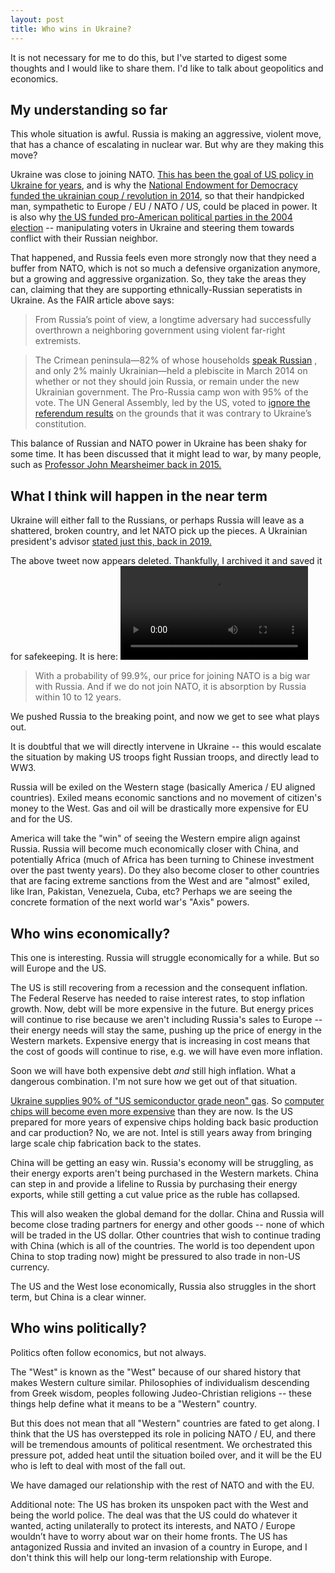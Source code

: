 ```yaml
---
layout: post
title: Who wins in Ukraine?
---
```


It is not necessary for me to do this, but I've started to digest some thoughts and I would like to share them. I'd like to talk about geopolitics and economics.

## My understanding so far
This whole situation is awful. Russia is making an aggressive, violent move, that has a chance of escalating in nuclear war. But why are they making this move?

Ukraine was close to joining NATO. [This has been the goal of US policy in Ukraine for years](https://fair.org/home/what-you-should-really-know-about-ukraine/), and is why the [National Endowment for Democracy funded the ukrainian coup / revolution in 2014](https://www.commondreams.org/newswire/2014/03/18/ukraine-and-national-endowment-democracy-form-intervention), so that their handpicked man, sympathetic to Europe / EU / NATO / US, could be placed in power. It is also why [the US funded pro-American political parties in the 2004 election](https://web.archive.org/save/https://www.theguardian.com/world/2004/nov/26/ukraine.usa) -- manipulating voters in Ukraine and steering them towards conflict with their Russian neighbor.

That happened, and Russia feels even more strongly now that they need a buffer from NATO, which is not so much a defensive organization anymore, but a growing and aggressive organization. So, they take the areas they can, claiming that they are supporting ethnically-Russian seperatists in Ukraine. As the FAIR article above says:
> From Russia’s point of view, a longtime adversary had successfully overthrown a neighboring government using violent far-right extremists.    

> The Crimean peninsula—82% of whose households  [speak Russian](https://pdf.usaid.gov/pdf_docs/pnaec705.pdf) , and only 2% mainly Ukrainian—held a plebiscite in March 2014 on whether or not they should join Russia, or remain under the new Ukrainian government. The Pro-Russia camp won with 95% of the vote. The UN General Assembly, led by the US, voted to  [ignore the referendum results](https://www.cfr.org/interview/why-crimean-referendum-illegitimate)  on the grounds that it was contrary to Ukraine’s constitution.    

This balance of Russian and NATO power in Ukraine has been shaky for some time. It has been discussed that it might lead to war, by many people, such as  [Professor John Mearsheimer back in 2015.](https://www.youtube.com/watch?app=desktop&v=JrMiSQAGOS4)


## What I think will happen in the near term
Ukraine will either fall to the Russians, or perhaps Russia will leave as a shattered, broken country, and let NATO pick up the pieces. A Ukrainian president's advisor [stated just this, back in 2019.](https://twitter.com/SDyorin/status/1503626407309713411?s=20&t=qk34-wCB7M9v4MTLoRs--Q)

The above tweet now appears deleted. Thankfully, I archived it and saved it for safekeeping. It is here: 
<video controls width='300' src='/assets/1503626407309713411.mp4' type='video/mp4'>
</video>

> With a probability of 99.9%, our price for joining NATO is a big war with Russia. And if we do not join NATO, it is absorption by Russia within 10 to 12 years.

We pushed Russia to the breaking point, and now we get to see what plays out. 

It is doubtful that we will directly intervene in Ukraine -- this would escalate the situation by making US troops fight Russian troops, and directly lead to WW3. 

Russia will be exiled on the Western stage (basically America / EU aligned countries). Exiled means economic sanctions and no movement of citizen's money to the West. Gas and oil will be drastically more expensive for EU and for the US. 

America will take the "win" of seeing the Western empire align against Russia. Russia will become much economically closer with China, and potentially Africa (much of Africa has been turning to Chinese investment over the past twenty years). Do they also become closer to other countries that are facing extreme sanctions from the West and are "almost" exiled, like Iran, Pakistan, Venezuela, Cuba, etc? Perhaps we are seeing the concrete formation of the next world war's "Axis" powers.


## Who wins economically?
This one is interesting. Russia will struggle economically for a while. But so will Europe and the US. 

The US is still recovering from a recession and the consequent inflation. The Federal Reserve has needed to raise interest rates, to stop inflation growth. Now, debt will be more expensive in the future. But energy prices will continue to rise because we aren't including Russia's sales to Europe -- their energy needs will stay the same, pushing up the price of energy in the Western markets. Expensive energy that is increasing in cost means that the cost of goods will continue to rise, e.g. we will have even more inflation.

Soon we will have both expensive debt *and* still high inflation. What a dangerous combination. I'm not sure how we get out of that situation.

[Ukraine supplies 90% of "US semiconductor grade neon" gas](https://news.ycombinator.com/item?id=30457490). So [computer chips will become even more expensive](https://www.reuters.com/breakingviews/ukraine-war-flashes-neon-warning-lights-chips-2022-02-24/) than they are now. Is the US prepared for more years of expensive chips holding back basic production and car production? No, we are not. Intel is still years away from bringing large scale chip fabrication back to the states. 

China will be getting an easy win. Russia's economy will be struggling, as their energy exports aren't being purchased in the Western markets. China can step in and provide a lifeline to Russia by purchasing their energy exports, while still getting a cut value price as the ruble has collapsed. 

This will also weaken the global demand for the dollar. China and Russia will become close trading partners for energy and other goods -- none of which will be traded in the US dollar. Other countries that wish to continue trading with China (which is all of the countries. The world is too dependent upon China to stop trading now) might be pressured to also trade in non-US currency. 

The US and the West lose economically, Russia also struggles in the short term, but China is a clear winner.

## Who wins politically?
Politics often follow economics, but not always. 

The "West" is known as the "West" because of our shared history that makes Western culture similar. Philosophies of individualism descending from Greek wisdom, peoples following Judeo-Christian religions -- these things help define what it means to be a "Western" country.

But this does not mean that all "Western" countries are fated to get along. I think that the US has overstepped its role in policing NATO / EU, and there will be tremendous amounts of political resentment. We orchestrated this pressure pot, added heat until the situation boiled over, and it will be the EU who is left to deal with most of the fall out. 

We have damaged our relationship with the rest of NATO and with the EU. 

Additional note: The US has broken its unspoken pact with the West and being the world police. The deal was that the US could do whatever it wanted, acting unilaterally to protect its interests, and NATO / Europe wouldn’t have to worry about war on their home fronts. The US has antagonized Russia and invited an invasion of a country in Europe, and I don't think this will help our long-term relationship with Europe. 
